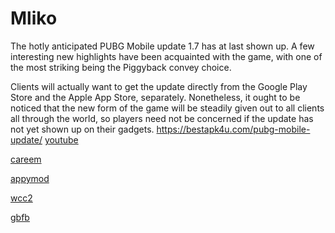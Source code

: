 # Mliko
The hotly anticipated PUBG Mobile update 1.7 has at last shown up. A few interesting new highlights have been acquainted with the game, with one of the most striking being the Piggyback convey choice.

Clients will actually want to get the update directly from the Google Play Store and the Apple App Store, separately. Nonetheless, it ought to be noticed that the new form of the game will be steadily given out to all clients all through the world, so players need not be concerned if the update has not yet shown up on their gadgets.
https://bestapk4u.com/pubg-mobile-update/
<a href="https://bestapk4u.com/youtube-apk/">youtube</a>

<a href="https://bestapk4u.com/careem-app/">careem</a>

<a href="https://bestapk4u.com/happymod-apk/">appymod</a>

<a href="https://bestapk4u.com/wcc2-mod-apk/">wcc2</a>

<a href="https://bestapk4u.com/gb-facebook/">gbfb</a>
